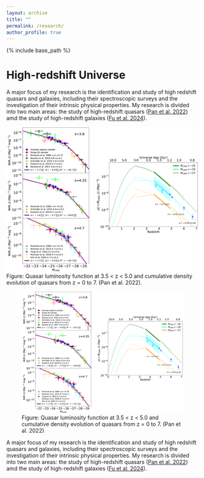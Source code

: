 ```yaml
---
layout: archive
title: ""
permalink: /research/
author_profile: true
---
```


{% include base_path %}

High-redshift Universe
=====
A major focus of my research is the identification and study of high redshift quasars and galaxies, including their spectroscopic surveys and the investigation of their intrinsic physical properties. My research is divided into two main areas: the study of high-redshift quasars ([Pan et al. 2022](https://ui.adsabs.harvard.edu/abs/2022ApJ...928..172P/abstract)) amd the study of high-redshift galaxies ([Fu et al. 2024](https://ui.adsabs.harvard.edu/abs/2024arXiv240105920F/abstract)).

![Figure](../images/qlf.png)
Figure: Quasar luminosity function at 3.5 < z < 5.0 and cumulative density evolution of quasars from z = 0 to 7. (Pan et al. 2022).

<figure>
  <img src="../images/qlf.png">
  <figcaption>Figure: Quasar luminosity function at 3.5 < z < 5.0 and cumulative density evolution of quasars from z = 0 to 7. (Pan et al. 2022)</figcaption>
</figure>

A major focus of my research is the identification and study of high redshift quasars and galaxies, including their spectroscopic surveys and the investigation of their intrinsic physical properties. My research is divided into two main areas: the study of high-redshift quasars ([Pan et al. 2022](https://ui.adsabs.harvard.edu/abs/2022ApJ...928..172P/abstract)) amd the study of high-redshift galaxies ([Fu et al. 2024](https://ui.adsabs.harvard.edu/abs/2024arXiv240105920F/abstract)).

